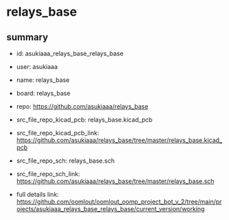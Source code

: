 # relays_base
 
## summary 
* id: asukiaaa_relays_base_relays_base
* user: asukiaaa
* name: relays_base
* board: relays_base
* repo: https://github.com/asukiaaa/relays_base
* src_file_repo_kicad_pcb: relays_base.kicad_pcb
* src_file_repo_kicad_pcb_link: https://github.com/asukiaaa/relays_base/tree/master/relays_base.kicad_pcb


* src_file_repo_sch: relays_base.sch
* src_file_repo_sch_link: https://github.com/asukiaaa/relays_base/tree/master/relays_base.sch
* full details link: https://github.com/oomlout/oomlout_oomp_project_bot_v_2/tree/main/projects/asukiaaa_relays_base_relays_base/current_version/working  






